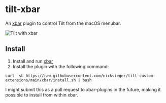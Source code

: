 # tilt-xbar

An [xbar](https://xbarapp.com/) plugin to control Tilt from the macOS menubar.

![Tilt with xbar](tilt-xbar.gif)

## Install

1. Install and run [xbar](https://xbarapp.com/)
2. Install the plugin with the following command:
```
curl -sL https://raw.githubusercontent.com/nicksieger/tilt-custom-extensions/main/xbar/install.sh | bash 
```

I might submit this as a pull request to xbar-plugins in the future, making it possible to install from within xbar.
